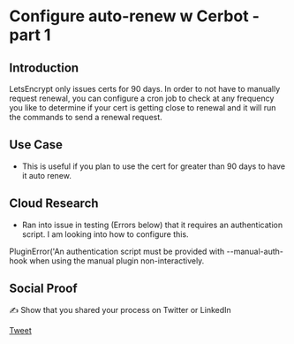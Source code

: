 # Configure auto-renew w Cerbot - part 1

## Introduction

LetsEncrypt only issues certs for 90 days.  In order to not have to manually request renewal, you can configure a cron job to check at any frequency you like to determine if your cert is getting close to renewal and it will run the commands to send a renewal request. 

## Use Case

- This is useful if you plan to use the cert for greater than 90 days to have it auto renew.

## Cloud Research

- Ran into issue in testing (Errors below) that it requires an authentication script.  I am looking into how to configure this. 

 PluginError('An authentication script must be provided with --manual-auth-hook when using the manual plugin non-interactively.

## Social Proof

✍️ Show that you shared your process on Twitter or LinkedIn

[Tweet](https://twitter.com/disneyplus/status/1333426467988901888/photo/1)
